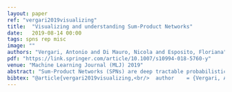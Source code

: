 ```yaml
---
layout: paper
ref: "vergari2019visualizing"
title:  "Visualizing and understanding Sum-Product Networks"
date:   2019-08-14 00:00
tags: spns rep misc
image: ""
authors: "Vergari, Antonio and Di Mauro, Nicola and Esposito, Floriana"
pdf: "https://link.springer.com/article/10.1007/s10994-018-5760-y"
venue: "Machine Learning Journal (MLJ) 2019"
abstract: "Sum-Product Networks (SPNs) are deep tractable probabilistic models by which several kinds of inference queries can be answered exactly and in a tractable time. They have been largely used as black box density estimators, assessed by comparing their likelihood scores on different tasks. In this paper we explore and exploit the inner representations learned by SPNs. By taking a closer look at the inner workings of SPNs, we aim to better understand what and how meaningful the representations they learn are, as in a classic Representation Learning framework. We firstly propose an interpretation of SPNs as Multi-Layer Perceptrons, we then devise several criteria to extract representations from SPNs and finally we empirically evaluate them in several (semi-)supervised tasks showing they are competitive against classical feature extractors like RBMs, DBNs and deep probabilistic autoencoders, like MADEs and VAEs."
bibtex: "@article{vergari2019visualizing,<br/>  author    = {Vergari, Antonio and Di Mauro, Nicola and Esposito, Floriana},<br/>  title     = {Visualizing and understanding Sum-Product Networks},<br/>  journal   = {Mach. Learn.},<br/>  volume    = {108},<br/>  number    = {4},<br/>  pages     = {551--573},<br/>  year      = {2019}<br/>}"
---
```

